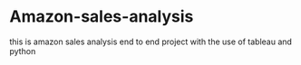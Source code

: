 # Amazon-sales-analysis
this is amazon sales analysis end to end project with the use of tableau and python
